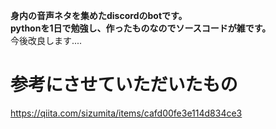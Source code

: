 **身内の音声ネタを集めたdiscordのbotです。**<br>
**pythonを1日で勉強し、作ったものなのでソースコードが雑です。**<br>
今後改良します....
# 参考にさせていただいたもの <br>
<https://qiita.com/sizumita/items/cafd00fe3e114d834ce3>
